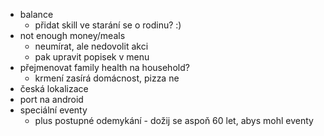 * balance
  * přidat skill ve starání se o rodinu? :)
* not enough money/meals
  * neumírat, ale nedovolit akci
  * pak upravit popisek v menu
* přejmenovat family health na household?
  * krmení zasírá domácnost, pizza ne
* česká lokalizace
* port na android
* speciální eventy
  * plus postupné odemykání - dožij se aspoň 60 let, abys mohl eventy
